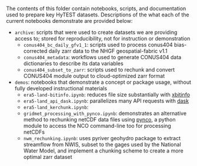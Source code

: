 The contents of this folder contain notebooks, scripts, and documentation used to prepare key HyTEST datasets. Descriptions of the what each of the current notebooks demonstrate are provided below:
- `archive`: scripts that were used to create datasets we are providing access to; stored for reproducibility, not for instruction or demonstration
  - `conus404_bc_daily_gfv1_1`: scripts used to process conus404 bias-corrected daily zarr data to the NHGF geospatial-fabric v1.1
  - `conus404_metadata`: workflows used to generate CONUS404 data dictionaries to describe its data variables
  - `conus404_subset_to_zarr`: scripts used to rechunk and convert CONUS404 module output to cloud-optimized zarr format
- `demos`: notebooks that demonstrate a concept or package usage, without fully developed instructional materials
  - `era5-land-bitinfo.ipynb`: reduces file size substantially with [xbitinfo](https://xbitinfo.readthedocs.io/en/latest/)
  - `era5-land_api_dask.ipynb`: parallelizes many API requests with [dask](https://www.dask.org/)
  - `era5-land_kerchunk.ipynb`: 
  - `gridmet_processing_with_pynco.ipynb`: demonstrates an alternative method to rechunking netCDF data files using [pynco](https://pynco.readthedocs.io/en/latest/), a python module to access the NCO command-line too for processing netCDFs
  - `nwm_rechunking.ipynb`: uses pyriver geohydro package to extract streamflow from NWIS, subset to the gages used by the National Water Model, and implement a chunking scheme to create a more optimal zarr dataset